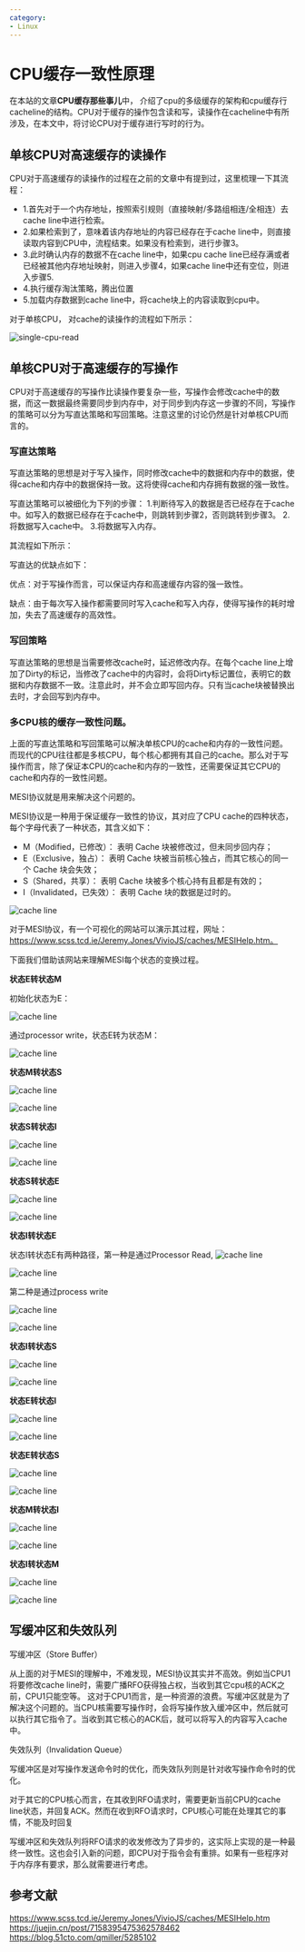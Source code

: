 ```yaml
---
category: 
- Linux
---
```


# CPU缓存一致性原理

在本站的文章**CPU缓存那些事儿**中， 介绍了cpu的多级缓存的架构和cpu缓存行cacheline的结构。CPU对于缓存的操作包含读和写，读操作在cacheline中有所涉及，在本文中，将讨论CPU对于缓存进行写时的行为。

## 单核CPU对高速缓存的读操作

CPU对于高速缓存的读操作的过程在之前的文章中有提到过，这里梳理一下其流程：

- 1.首先对于一个内存地址，按照索引规则（直接映射/多路组相连/全相连）去cache line中进行检索。
- 2.如果检索到了，意味着该内存地址的内容已经存在于cache line中，则直接读取内容到CPU中，流程结束。如果没有检索到，进行步骤3。
- 3.此时确认内存的数据不在cache line中，如果cpu cache line已经存满或者已经被其他内存地址映射，则进入步骤4，如果cache line中还有空位，则进入步骤5.
- 4.执行缓存淘汰策略，腾出位置
- 5.加载内存数据到cache line中，将cache块上的内容读取到cpu中。

对于单核CPU， 对cache的读操作的流程如下所示：

![single-cpu-read](https://raw.githubusercontent.com/zgjsxx/static-img-repo/main/blog/Linux/application-dev/CPU-cache-mesi/single_cpu_read.png)

## 单核CPU对于高速缓存的写操作

CPU对于高速缓存的写操作比读操作要复杂一些，写操作会修改cache中的数据，而这一数据最终需要同步到内存中，对于同步到内存这一步骤的不同，写操作的策略可以分为写直达策略和写回策略。注意这里的讨论仍然是针对单核CPU而言的。

### 写直达策略

写直达策略的思想是对于写入操作，同时修改cache中的数据和内存中的数据，使得cache和内存中的数据保持一致。这将使得cache和内存拥有数据的强一致性。

写直达策略可以被细化为下列的步骤：
1.判断待写入的数据是否已经存在于cache中。如写入的数据已经存在于cache中，则跳转到步骤2，否则跳转到步骤3。
2.将数据写入cache中。
3.将数据写入内存。

其流程如下所示：

写直达的优缺点如下：

优点：对于写操作而言，可以保证内存和高速缓存内容的强一致性。

缺点：由于每次写入操作都需要同时写入cache和写入内存，使得写操作的耗时增加，失去了高速缓存的高效性。

### 写回策略

写直达策略的思想是当需要修改cache时，延迟修改内存。在每个cache line上增加了Dirty的标记，当修改了cache中的内容时，会将Dirty标记置位，表明它的数据和内存数据不一致。注意此时，并不会立即写回内存。只有当cache块被替换出去时，才会回写到内存中。


### 多CPU核的缓存一致性问题。

上面的写直达策略和写回策略可以解决单核CPU的cache和内存的一致性问题。而现代的CPU往往都是多核CPU，每个核心都拥有其自己的cache。那么对于写操作而言，除了保证本CPU的cache和内存的一致性，还需要保证其它CPU的cache和内存的一致性问题。

MESI协议就是用来解决这个问题的。

MESI协议是一种用于保证缓存一致性的协议，其对应了CPU cache的四种状态，每个字母代表了一种状态，其含义如下：

- M（Modified，已修改）： 表明 Cache 块被修改过，但未同步回内存；
- E（Exclusive，独占）： 表明 Cache 块被当前核心独占，而其它核心的同一个 Cache 块会失效；
- S（Shared，共享）： 表明 Cache 块被多个核心持有且都是有效的；
- I（Invalidated，已失效）： 表明 Cache 块的数据是过时的。

![cache line](https://raw.githubusercontent.com/zgjsxx/static-img-repo/main/blog/Linux/application-dev/CPU-cache-mesi/MESI-state.png)

对于MESI协议，有一个可视化的网站可以演示其过程，网址：https://www.scss.tcd.ie/Jeremy.Jones/VivioJS/caches/MESIHelp.htm。

下面我们借助该网站来理解MESI每个状态的变换过程。

**状态E转状态M**

初始化状态为E：

![cache line](https://raw.githubusercontent.com/zgjsxx/static-img-repo/main/blog/Linux/application-dev/CPU-cache-mesi/EtoM_1.png)

通过processor write，状态E转为状态M：

![cache line](https://raw.githubusercontent.com/zgjsxx/static-img-repo/main/blog/Linux/application-dev/CPU-cache-mesi/EtoM_2.png)


**状态M转状态S**

![cache line](https://raw.githubusercontent.com/zgjsxx/static-img-repo/main/blog/Linux/application-dev/CPU-cache-mesi/MtoS_1.png)


![cache line](https://raw.githubusercontent.com/zgjsxx/static-img-repo/main/blog/Linux/application-dev/CPU-cache-mesi/MtoS_2.png)


**状态S转状态I**

![cache line](https://raw.githubusercontent.com/zgjsxx/static-img-repo/main/blog/Linux/application-dev/CPU-cache-mesi/StoI_1.png)


![cache line](https://raw.githubusercontent.com/zgjsxx/static-img-repo/main/blog/Linux/application-dev/CPU-cache-mesi/StoI_2.png)


**状态S转状态E**

![cache line](https://raw.githubusercontent.com/zgjsxx/static-img-repo/main/blog/Linux/application-dev/CPU-cache-mesi/StoE_1.png)


![cache line](https://raw.githubusercontent.com/zgjsxx/static-img-repo/main/blog/Linux/application-dev/CPU-cache-mesi/StoE_2.png)


**状态I转状态E**

状态I转状态E有两种路径，第一种是通过Processor Read, 
![cache line](https://raw.githubusercontent.com/zgjsxx/static-img-repo/main/blog/Linux/application-dev/CPU-cache-mesi/ItoE_1.png)


![cache line](https://raw.githubusercontent.com/zgjsxx/static-img-repo/main/blog/Linux/application-dev/CPU-cache-mesi/ItoE_2.png)

第二种是通过process write

![cache line](https://raw.githubusercontent.com/zgjsxx/static-img-repo/main/blog/Linux/application-dev/CPU-cache-mesi/ItoE_3.png)


![cache line](https://raw.githubusercontent.com/zgjsxx/static-img-repo/main/blog/Linux/application-dev/CPU-cache-mesi/ItoE_4.png)

**状态I转状态S**

![cache line](https://raw.githubusercontent.com/zgjsxx/static-img-repo/main/blog/Linux/application-dev/CPU-cache-mesi/ItoS_1.png)


![cache line](https://raw.githubusercontent.com/zgjsxx/static-img-repo/main/blog/Linux/application-dev/CPU-cache-mesi/ItoS_2.png)


**状态E转状态I**

![cache line](https://raw.githubusercontent.com/zgjsxx/static-img-repo/main/blog/Linux/application-dev/CPU-cache-mesi/EtoI_1.png)


![cache line](https://raw.githubusercontent.com/zgjsxx/static-img-repo/main/blog/Linux/application-dev/CPU-cache-mesi/EtoI_2.png)

**状态E转状态S**

![cache line](https://raw.githubusercontent.com/zgjsxx/static-img-repo/main/blog/Linux/application-dev/CPU-cache-mesi/EtoS_1.png)


![cache line](https://raw.githubusercontent.com/zgjsxx/static-img-repo/main/blog/Linux/application-dev/CPU-cache-mesi/EtoS_2.png)

**状态M转状态I**

![cache line](https://raw.githubusercontent.com/zgjsxx/static-img-repo/main/blog/Linux/application-dev/CPU-cache-mesi/MtoI_1.png)


![cache line](https://raw.githubusercontent.com/zgjsxx/static-img-repo/main/blog/Linux/application-dev/CPU-cache-mesi/MtoI_2.png)


**状态I转状态M**

![cache line](https://raw.githubusercontent.com/zgjsxx/static-img-repo/main/blog/Linux/application-dev/CPU-cache-mesi/ItoM_1.png)


![cache line](https://raw.githubusercontent.com/zgjsxx/static-img-repo/main/blog/Linux/application-dev/CPU-cache-mesi/ItoM_2.png)



## 写缓冲区和失效队列



写缓冲区（Store Buffer）

从上面的对于MESI的理解中，不难发现，MESI协议其实并不高效。例如当CPU1将要修改cache line时，需要广播RFO获得独占权，当收到其它cpu核的ACK之前，CPU1只能空等。 这对于CPU1而言，是一种资源的浪费。写缓冲区就是为了解决这个问题的。当CPU核需要写操作时，会将写操作放入缓冲区中，然后就可以执行其它指令了。当收到其它核心的ACK后，就可以将写入的内容写入cache中。

失效队列（Invalidation Queue）

写缓冲区是对写操作发送命令时的优化，而失效队列则是针对收写操作命令时的优化。

对于其它的CPU核心而言，在其收到RFO请求时，需要更新当前CPU的cache line状态，并回复ACK。然而在收到RFO请求时，CPU核心可能在处理其它的事情，不能及时回复

写缓冲区和失效队列将RFO请求的收发修改为了异步的，这实际上实现的是一种最终一致性。这也会引入新的问题，即CPU对于指令会有重排。如果有一些程序对于内存序有要求，那么就需要进行考虑。

## 参考文献

https://www.scss.tcd.ie/Jeremy.Jones/VivioJS/caches/MESIHelp.htm
https://juejin.cn/post/7158395475362578462
https://blog.51cto.com/qmiller/5285102